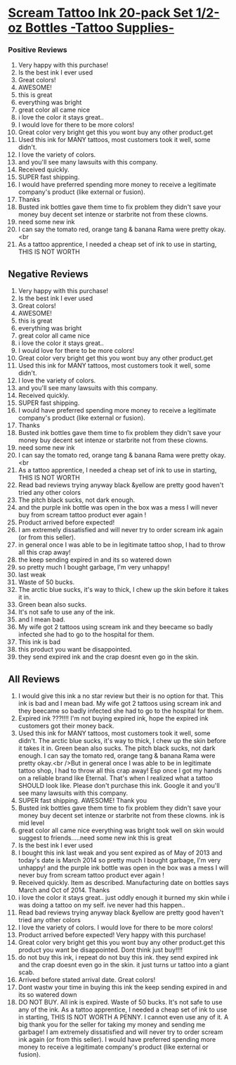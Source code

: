 # [Scream Tattoo Ink 20-pack Set 1/2-oz Bottles -Tattoo Supplies-](https://products.checkmycream.com/products/Scream-Tattoo-Ink-20-pack-Set-12-oz-Bottles-Tattoo-Supplies-.html)

### Positive Reviews

<ol>
      <li>Very happy with this purchase!</li>
      <li>Is the best ink I ever used</li>
      <li>Great colors!</li>
      <li>AWESOME!</li>
      <li>this is great</li>
      <li>everything was bright</li>
      <li>great color all came nice</li>
      <li>i love the color it stays great..</li>
      <li>I would love for there to be more colors!</li>
      <li>Great color very bright get this you wont buy any other product.get</li>
      <li>Used this ink for MANY tattoos, most customers took it well, some didn&#x27;t.</li>
      <li>I love the variety of colors.</li>
      <li>and you&#x27;ll see many lawsuits with this company.</li>
      <li>Received quickly.</li>
      <li>SUPER fast shipping.</li>
      <li>I would have preferred spending more money to receive a legitimate company&#x27;s product (like external or fusion).</li>
      <li>Thanks</li>
      <li>Busted ink bottles gave them time to fix problem they didn&#x27;t save your money buy decent set intenze or starbrite not from these clowns.</li>
      <li>need some new ink</li>
      <li>I can say the tomato red, orange tang &amp; banana Rama were pretty okay.&lt;br</li>
      <li>As a tattoo apprentice, I needed a cheap set of ink to use in starting, THIS IS NOT WORTH</li>
</ol>


<h2>Negative Reviews</h2>
<ol>
<li> Very happy with this purchase!</li>
<li> Is the best ink I ever used</li>
<li> Great colors!</li>
<li> AWESOME!</li>
<li> this is great</li>
<li> everything was bright</li>
<li> great color all came nice</li>
<li> i love the color it stays great..</li>
<li> I would love for there to be more colors!</li>
<li> Great color very bright get this you wont buy any other product.get</li>
<li> Used this ink for MANY tattoos, most customers took it well, some didn&#x27;t.</li>
<li> I love the variety of colors.</li>
<li> and you&#x27;ll see many lawsuits with this company.</li>
<li> Received quickly.</li>
<li> SUPER fast shipping.</li>
<li> I would have preferred spending more money to receive a legitimate company&#x27;s product (like external or fusion).</li>
<li> Thanks</li>
<li> Busted ink bottles gave them time to fix problem they didn&#x27;t save your money buy decent set intenze or starbrite not from these clowns.</li>
<li> need some new ink</li>
<li> I can say the tomato red, orange tang &amp; banana Rama were pretty okay.&lt;br</li>
<li> As a tattoo apprentice, I needed a cheap set of ink to use in starting, THIS IS NOT WORTH</li>
<li> Read bad reviews trying anyway black &amp;yellow are pretty good haven&#x27;t tried any other colors</li>
<li> The pitch black sucks, not dark enough.</li>
<li> and the purple ink bottle was open in the box was a mess I will never buy from scream tattoo product ever again !</li>
<li> Product arrived before expected!</li>
<li> I am extremely dissatisfied and will never try to order scream ink again (or from this seller).</li>
<li> in general once I was able to be in legitimate tattoo shop, I had to throw all this crap away!</li>
<li> the keep sending expired in and its so watered down</li>
<li> so pretty much I bought garbage, I&#x27;m very unhappy!</li>
<li> last weak  </li>
<li> Waste of 50 bucks.</li>
<li> The arctic blue sucks, it&#x27;s way to thick, I chew up the skin before it takes it in.</li>
<li> Green bean also sucks.</li>
<li> It&#x27;s not safe to use any of the ink.</li>
<li> and I mean bad.  </li>
<li> My wife  got 2 tattoos using scream ink and they beecame so badly infected she had to go to the hospital for them.</li>
<li> This ink is bad</li>
<li> this product you want be disappointed.</li>
<li> they send expired ink and the crap doesnt even go in the skin.</li>
</ol>

<h2>All Reviews</h2>

<ol>
    <li> I would give this ink a no star review but their is no option for that.  This ink is bad and I mean bad.  My wife  got 2 tattoos using scream ink and they beecame so badly infected she had to go to the hospital for them.</li>
    <li> Expired ink ???!!!! I&#x27;m not buying expired ink, hope the expired ink customers got their money back.</li>
    <li> Used this ink for MANY tattoos, most customers took it well, some didn&#x27;t. The arctic blue sucks, it&#x27;s way to thick, I chew up the skin before it takes it in. Green bean also sucks. The pitch black sucks, not dark enough. I can say the tomato red, orange tang &amp; banana Rama were pretty okay.&lt;br /&gt;But in general once I was able to be in legitimate tattoo shop, I had to throw all this crap away! Esp once I got my hands on a reliable brand like Eternal. That&#x27;s when I realized what a tattoo SHOULD look like. Please don&#x27;t purchase this ink. Google it and you&#x27;ll see many lawsuits with this company.</li>
    <li> SUPER fast shipping. AWESOME! Thank you</li>
    <li> Busted ink bottles gave them time to fix problem they didn&#x27;t save your money buy decent set intenze or starbrite not from these clowns. ink is mid level</li>
    <li> great color all came nice everything was bright took well on skin would suggest to friends.....need some new ink this is great</li>
    <li> Is the best ink I ever used</li>
    <li> I bought this ink last weak  and you sent expired as of May of 2013 and  today&#x27;s date is March 2014 so pretty much I bought garbage, I&#x27;m very unhappy! and the purple ink bottle was open in the box was a mess I will never buy from scream tattoo product ever again !</li>
    <li> Received quickly. Item as described.  Manufacturing date on bottles says March and Oct of 2014.  Thanks</li>
    <li> i love the color it stays great.. just oddly enough it burned my skin while i was doing a tattoo on my self. ive never had this happen..</li>
    <li> Read bad reviews trying anyway black &amp;yellow are pretty good haven&#x27;t tried any other colors</li>
    <li> I love the variety of colors. I would love for there to be more colors!</li>
    <li> Product arrived before expected! Very happy with this purchase!</li>
    <li> Great color very bright get this you wont buy any other product.get this product you want be disappointed. Dont think just buy!!!!</li>
    <li> do not buy this ink, i repeat do not buy this ink. they send expired ink and the crap doesnt even go in the skin. it just turns ur tattoo into a giant scab.</li>
    <li> Arrived before stated arrival date. Great colors!</li>
    <li> Dont wastw your time in buying this ink the keep sending expired in and its so watered down</li>
    <li> DO NOT BUY. All ink is expired. Waste of 50 bucks. It&#x27;s not safe to use any of the ink. As a tattoo apprentice, I needed a cheap set of ink to use in starting, THIS IS NOT WORTH A PENNY. I cannot even use any of it. A big thank you for the seller for taking my money and sending me garbage! I am extremely dissatisfied and will never try to order scream ink again (or from this seller). I would have preferred spending more money to receive a legitimate company&#x27;s product (like external or fusion).</li>
</ol>




